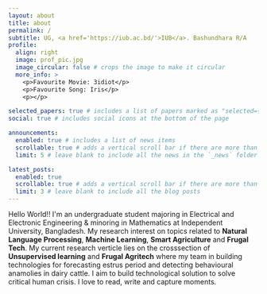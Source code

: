 ```yaml
---
layout: about
title: about
permalink: /
subtitle: UG, <a href='https://iub.ac.bd/'>IUB</a>. Bashundhara R/A
profile:
  align: right
  image: prof_pic.jpg
  image_circular: false # crops the image to make it circular
  more_info: >
    <p>Favourite Movie: 3idiot</p>
    <p>Favourite Song: Iris</p>
    <p></p>

selected_papers: true # includes a list of papers marked as "selected={true}"
social: true # includes social icons at the bottom of the page

announcements:
  enabled: true # includes a list of news items
  scrollable: true # adds a vertical scroll bar if there are more than 3 news items
  limit: 5 # leave blank to include all the news in the `_news` folder

latest_posts:
  enabled: true
  scrollable: true # adds a vertical scroll bar if there are more than 3 new posts items
  limit: 3 # leave blank to include all the blog posts
---
```


Hello World!! I'm an undergraduate student majoring in Electrical and Electronic Engineering & minoring in Mathematics at Independent University, Bangladesh. My research interest on topics related to **Natural Language Processing**, **Machine Learning**, **Smart Agriculture** and **Frugal Tech**. My current research verticle lies on the crosssection of **Unsupervised learning** and **Frugal Agritech** where my team in building technologies for forecasting estrus period and detecting behavioural anamolies in dairy cattle. I aim to build technological solution to solve critical human crisis. I love to read, write and capture moments. 


